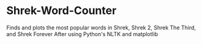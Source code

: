 # Shrek-Word-Counter
Finds and plots the most popular words in Shrek, Shrek 2, Shrek The Third, and Shrek Forever After using Python's NLTK and matplotlib
